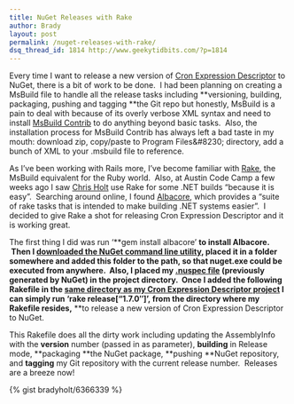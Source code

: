```yaml
---
title: NuGet Releases with Rake
author: Brady
layout: post
permalink: /nuget-releases-with-rake/
dsq_thread_id: 1814 http://www.geekytidbits.com/?p=1814
---
```

Every time I want to release a new version of <a href="http://cronexpressiondescriptor.azurewebsites.net/" target="_blank">Cron Expression Descriptor</a> to NuGet, there is a bit of work to be done.  I had been planning on creating a MsBuild file to handle all the release tasks including **versioning, building, packaging, pushing and tagging **the Git repo but honestly, MsBuild is a pain to deal with because of its overly verbose XML syntax and need to install <a href="http://msbuildcontrib.codeplex.com/" target="_blank">MsBuild Contrib</a> to do anything beyond basic tasks.  Also, the installation process for MsBuild Contrib has always left a bad taste in my mouth: download zip, copy/paste to Program Files\&#8230; directory, add a bunch of XML to your .msbuild file to reference.

As I&#8217;ve been working with Rails more, I&#8217;ve become familiar with <a href="http://rake.rubyforge.org/" target="_blank">Rake</a>, the MsBuild equivalent for the Ruby world.  Also, at Austin Code Camp a few weeks ago I saw <a href="https://github.com/ot-chris-holt" target="_blank">Chris Holt</a> use Rake for some .NET builds &#8220;because it is easy&#8221;.  Searching around online, I found <a href="http://albacorebuild.net/" target="_blank">Albacore</a>, which provides a &#8220;suite of rake tasks that is intended to make building .NET systems easier&#8221;.  I decided to give Rake a shot for releasing Cron Expression Descriptor and it is working great.

The first thing I did was run &#8216;**gem install albacore&#8217; **to install Albacore.  Then I <a href="http://nuget.org/nuget.exe" target="_blank">downloaded the NuGet command line utility</a>, placed it in a folder somewhere and added this folder to the path, so that nuget.exe could be executed from anywhere.  Also, I placed my <a href="https://github.com/bradyholt/cron-expression-descriptor/blob/master/build/pack/CronExpressionDescriptor.nuspec" target="_blank">.nuspec file</a> (previously generated by NuGet) in the project directory.  Once I added the following Rakefile in the <a href="https://github.com/bradyholt/cron-expression-descriptor/tree/master/build" target="_blank">same directory as my Cron Expression Descriptor project</a> I can simply run **&#8216;rake release[&#8220;1.7.0&#8243;]&#8217;,** from the directory where my Rakefile resides,** **to release a new version of Cron Expression Descriptor to NuGet.

This Rakefile does all the dirty work including updating the AssemblyInfo with the **version** number (passed in as parameter), **building** in Release mode, **packaging **the NuGet package, **pushing **NuGet repository, and **tagging** my Git repository with the current release number.  Releases are a breeze now!

{% gist bradyholt/6366339 %}

<pre style="display: none;">#Rakefile for .NET project
#Example usage: rake release["1.7.0"]

require 'albacore'

project_name = "CronExpressionDescriptor"

task :version, [:version_number] do |t, args|
  desc "Version the assembly"
  	assemblyinfo :version do |asm|
		asm.version = args.version_number
		asm.file_version = args.version_number
		asm.input_file = './Properties/AssemblyInfo.cs'
		asm.output_file = './Properties/AssemblyInfo.cs'
 	end
end

task :build do
	desc 'Build the solution in the Release configuration'
	msbuild :build do |msb|
		msb.solution = project_name + '.csproj'
		msb.targets = [ :Clean, :Build ]
		msb.properties = { :Configuration =&gt; 'Release' }
 	end
end

task :package =&gt; [:build] do
	desc "create the nuget package"
	sh "nuget.exe pack #{project_name}.csproj -Prop Configuration=Release -OutputDirectory bin\\Release -Verbosity normal"
end

task :push, [:version_number] do |t, args|
	sh "nuget.exe push bin\\Release\\#{project_name}.#{args.version_number}.nupkg"
end

task :tag, [:version_number] do |t, args|
	sh "git tag v#{args.version_number}"
	sh "git push --tags"
end

task :release, [:version_number] =&gt; [:version, :package, :push, :tag] do |t, args|
	desc "v#{args.version_number} Released!"
end</pre>
